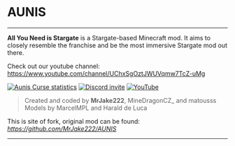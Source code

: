 # AUNIS
***
**All You Need is Stargate** is a Stargate-based Minecraft mod. It aims to closely resemble the franchise and be the most immersive Stargate mod out there.

Check out our youtube channel: https://www.youtube.com/channel/UChxSgOztJWUVqmw7TcZ-uMg


[![Aunis Curse statistics](http://cf.way2muchnoise.eu/537047.svg)](http://minecraft.curseforge.com/projects/aunis-unofficial) 
[![Discord invite](https://img.shields.io/discord/881802052488011837?color=%232D2D2D&label=%20&logo=discord&style=flat-square)](https://discord.gg/YPXqVRUSgK)
[![YouTube](https://img.shields.io/youtube/channel/subscribers/UChxSgOztJWUVqmw7TcZ-uMg?color=%232D2D2D&label=%20&logo=youtube&logoColor=%23ff2129&style=flat-square)](https://www.youtube.com/channel/UChxSgOztJWUVqmw7TcZ-uMg)

> Created and coded by **MrJake222**, MineDragonCZ_ and matousss<br>
> Models by MarcelMPL and Harald de Luca

This is site of fork, original mod can be found: *https://github.com/MrJake222/AUNIS*
***
